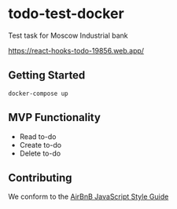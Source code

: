 # todo-test-docker
Test task for Moscow Industrial bank

https://react-hooks-todo-19856.web.app/

## Getting Started
```
docker-compose up
```
## MVP Functionality
* Read to-do
* Create to-do
* Delete to-do

## Contributing

We conform to the [AirBnB JavaScript Style Guide](http://airbnb.io/projects/javascript)
